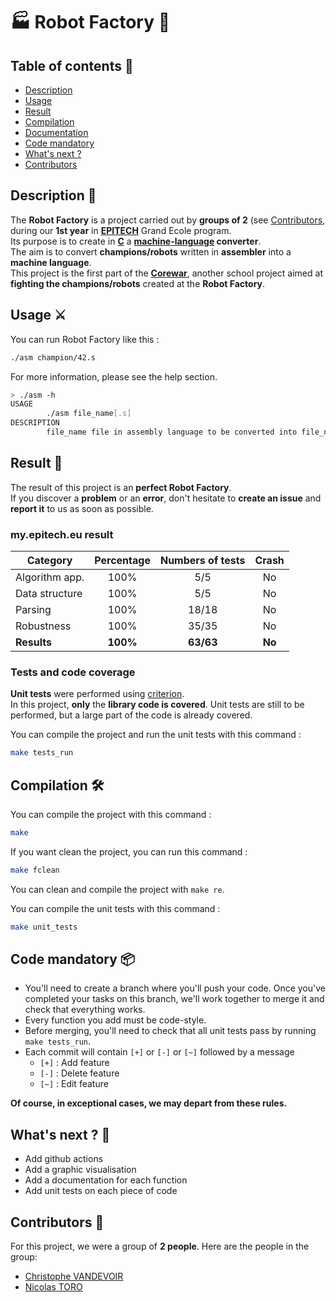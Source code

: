# 🏭 Robot Factory 🤖

## Table of contents 📑
- [Description](https://github.com/toro-nicolas/robot-factory/blob/main/README.md#description-)
- [Usage](https://github.com/toro-nicolas/robot-factory/blob/main/README.md#usage-%EF%B8%8F)
- [Result](https://github.com/toro-nicolas/robot-factory/blob/main/README.md#result-)
- [Compilation](https://github.com/toro-nicolas/robot-factory/blob/main/README.md#compilation-%EF%B8%8F)
- [Documentation](https://github.com/toro-nicolas/robot-factory/blob/main/README.md#documentation-)
- [Code mandatory](https://github.com/toro-nicolas/robot-factory/blob/main/README.md#code-mandatory-)
- [What's next ?](https://github.com/toro-nicolas/robot-factory/blob/main/README.md#whats-next--)
- [Contributors](https://github.com/toro-nicolas/robot-factory/blob/main/README.md#contributors-)


## Description 📝
The **Robot Factory** is a project carried out by **groups of 2** (see [Contributors](https://github.com/toro-nicolas/robot-factory/blob/main/README.md#contributors-), during our **1st year** in [**EPITECH**](https://www.epitech.eu/) Grand Ecole program.  
Its purpose is to create in [**C**](https://en.wikipedia.org/wiki/C_(programming_language)) a **[machine-language](https://en.wikipedia.org/wiki/Machine_code) converter**.  
The aim is to convert **champions/robots** written in **assembler** into a **machine language**.  
This project is the first part of the [**Corewar**](https://github.com/toro-nicolas/Corewar), another school project aimed at **fighting the champions/robots** created at the **Robot Factory**.


## Usage ⚔️
You can run Robot Factory like this :
```sh
./asm champion/42.s
```

For more information, please see the help section.
```sh
> ./asm -h
USAGE
        ./asm file_name[.s]
DESCRIPTION
        file_name file in assembly language to be converted into file_name.cor, an executable in the Virtual Machine.
```


## Result 🚩
The result of this project is an **perfect Robot Factory**.  
If you discover a **problem** or an **error**, don't hesitate to **create an issue** and **report it** to us as soon as possible.


### my.epitech.eu result

| Category       | Percentage | Numbers of tests |  Crash   |
|----------------|:----------:|:----------------:|:--------:|
| Algorithm app. |    100%    |       5/5        |    No    |
| Data structure |    100%    |       5/5        |    No    |
| Parsing        |    100%    |      18/18       |    No    |
| Robustness     |    100%    |      35/35       |    No    |
| **Results**    |  **100%**  |    **63/63**     |  **No**  |


### Tests and code coverage
**Unit tests** were performed using [criterion](https://criterion.readthedocs.io/en/master/intro.html).  
In this project, **only** the **library code is covered**.
Unit tests are still to be performed, but a large part of the code is already covered.

You can compile the project and run the unit tests with this command :
```sh
make tests_run
```


## Compilation 🛠️
You can compile the project with this command :
```sh
make
```

If you want clean the project, you can run this command :
```sh
make fclean
```

You can clean and compile the project with ```make re```.  

You can compile the unit tests with this command :
```sh
make unit_tests
```


## Code mandatory 📦
- You'll need to create a branch where you'll push your code. Once you've completed your tasks on this branch, we'll work together to merge it and check that everything works.
- Every function you add must be code-style.
- Before merging, you'll need to check that all unit tests pass by running ```make tests_run```.
- Each commit will contain ```[+]``` or ```[-]``` or ```[~]``` followed by a message
    - ```[+]``` : Add feature
    - ```[-]``` : Delete feature
    - ```[~]``` : Edit feature

**Of course, in exceptional cases, we may depart from these rules.**


## What's next ? 🚀
- Add github actions
- Add a graphic visualisation
- Add a documentation for each function
- Add unit tests on each piece of code


## Contributors 👥
For this project, we were a group of **2 people**. Here are the people in the group:
- [Christophe VANDEVOIR](https://github.com/ItsKarmaOff)
- [Nicolas TORO](https://github.com/toro-nicolas)
